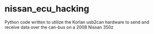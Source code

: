 # nissan_ecu_hacking
Python code written to utilize the Korlan usb2can hardware to send and receive data over the can-bus on a 2008 Nissan 350z
